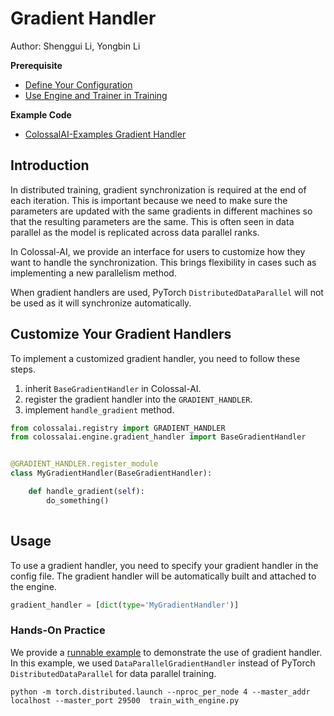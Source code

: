 # Gradient Handler

Author: Shenggui Li, Yongbin Li

**Prerequisite**
- [Define Your Configuration](../basics/define_your_config.md)
- [Use Engine and Trainer in Training](../basics/engine_trainer.md)

**Example Code**
- [ColossalAI-Examples Gradient Handler](https://github.com/hpcaitech/ColossalAI-Examples/tree/main/features/gradient_handler)

## Introduction

In distributed training, gradient synchronization is required at the end of each iteration. This is important because we 
need to make sure the parameters are updated with the same gradients in different machines so that the resulting parameters
are the same. This is often seen in data parallel as the model is replicated across data parallel ranks.

In Colossal-AI, we provide an interface for users to customize how they want to handle the synchronization. This brings 
flexibility in cases such as implementing a new parallelism method.

When gradient handlers are used, PyTorch `DistributedDataParallel` will not be used as it will synchronize automatically.

## Customize Your Gradient Handlers

To implement a customized gradient handler, you need to follow these steps.
1. inherit `BaseGradientHandler` in Colossal-AI.
2. register the gradient handler into the `GRADIENT_HANDLER`.
3. implement `handle_gradient` method.

```python
from colossalai.registry import GRADIENT_HANDLER
from colossalai.engine.gradient_handler import BaseGradientHandler


@GRADIENT_HANDLER.register_module
class MyGradientHandler(BaseGradientHandler):

    def handle_gradient(self):
        do_something()
    

```


## Usage

To use a gradient handler, you need to specify your gradient handler in the config file. The gradient handler
will be automatically built and attached to the engine.

```python
gradient_handler = [dict(type='MyGradientHandler')]
```


### Hands-On Practice

We provide a [runnable example](https://github.com/hpcaitech/ColossalAI-Examples/tree/main/features/gradient_handler)
to demonstrate the use of gradient handler. In this example, we used `DataParallelGradientHandler` instead of PyTorch
`DistributedDataParallel` for data parallel training.

```shell
python -m torch.distributed.launch --nproc_per_node 4 --master_addr localhost --master_port 29500  train_with_engine.py
```
